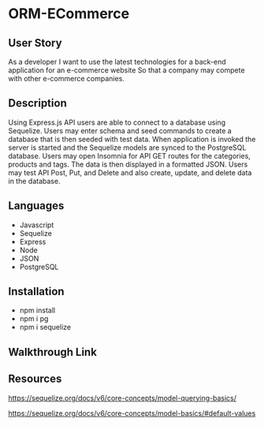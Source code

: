 # ORM-ECommerce

## User Story

As a developer I want to use the latest technologies for a back-end application for an e-commerce website So that a company may compete with other e-commerce companies.

## Description

Using Express.js API users are able to connect to a database using Sequelize. Users may enter schema and seed commands to create a database that is then seeded with test data. When application is invoked the server is started and the Sequelize models are synced to the PostgreSQL database. Users may open Insomnia for API GET routes for the categories, products and tags. The data is then displayed in a formatted JSON. Users may test API Post, Put, and Delete and also create, update, and delete data in the database.

## Languages

- Javascript
- Sequelize
- Express
- Node
- JSON
- PostgreSQL

## Installation

- npm install
- npm i pg
- npm i sequelize

## Walkthrough Link

## Resources

https://sequelize.org/docs/v6/core-concepts/model-querying-basics/

https://sequelize.org/docs/v6/core-concepts/model-basics/#default-values

